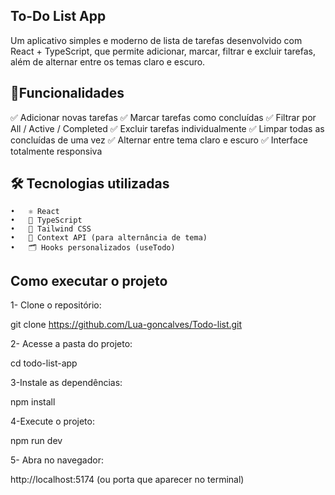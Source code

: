 ## To-Do List App

Um aplicativo simples e moderno de lista de tarefas desenvolvido com React + TypeScript, que permite adicionar, marcar, filtrar e excluir tarefas, além de alternar entre os temas claro e escuro.


## 🚀Funcionalidades

✅ Adicionar novas tarefas
✅ Marcar tarefas como concluídas
✅ Filtrar por All / Active / Completed
✅ Excluir tarefas individualmente
✅ Limpar todas as concluídas de uma vez
✅ Alternar entre tema claro e escuro
✅ Interface totalmente responsiva


## 🛠️ Tecnologias utilizadas
	•	⚛️ React
	•	🧠 TypeScript
	•	🎨 Tailwind CSS
	•	🧩 Context API (para alternância de tema)
	•	🗂️ Hooks personalizados (useTodo)


## Como executar o projeto

1- Clone o repositório:

 git clone https://github.com/Lua-goncalves/Todo-list.git

2- Acesse a pasta do projeto:

cd todo-list-app

3-Instale as dependências:

npm install

4-Execute o projeto:

npm run dev

5- Abra no navegador:

http://localhost:5174 (ou porta que aparecer no terminal)
